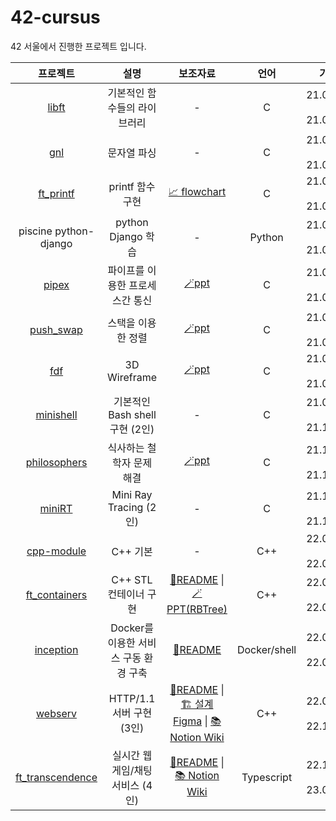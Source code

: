 # 42-cursus

42 서울에서 진행한 프로젝트 입니다.

| 프로젝트 | 설명 | 보조자료 | 언어 | 기간 |
|:---:|:---:|:---:|:---:|:---:|
| [libft](https://github.com/yongjulejule/42-cursus/tree/master/libft) | 기본적인 함수들의 라이브러리 | -  | C | 21.05.03 ~ 21.05.10 |
| [gnl](https://github.com/yongjulejule/42-cursus/tree/master/gnl) | 문자열 파싱  | - | C | 21.05.10 ~ 21.05.18 |
| [ft_printf](https://github.com/yongjulejule/42-cursus/tree/master/ft_printf) | printf 함수 구현 | [📈 flowchart](https://viewer.diagrams.net/index.html?edit=_blank&layers=1&nav=1&title=printf.drawio#Uhttps%3A%2F%2Fdrive.google.com%2Fuc%3Fid%3D1hPg7wEddFeO7dTr-Jf-GxvueEKHno9JR%26export%3Ddownload) | C | 21.05.18 ~ 21.06.24 |
| piscine python-django | python Django 학습 | - | Python | 21.05.24 ~ 21.06.08 |
| [pipex](https://github.com/yongjulejule/42-cursus/tree/master/pipex) | 파이프를 이용한 프로세스간 통신 | [🪄ppt](https://github.com/yongjulejule/42-cursus/tree/master/pipex) | C | 21.07.05 ~ 21.09.03 |
| [push_swap](https://github.com/yongjulejule/42-cursus/tree/master/push_swap) | 스택을 이용한 정렬 | [🪄ppt](https://github.com/yongjulejule/42-cursus/tree/master/push_swap) | C | 21.07.24 ~ 21.08.29 |
| [fdf](https://github.com/yongjulejule/42-cursus/tree/master/fdf) | 3D Wireframe | [🪄ppt](https://github.com/yongjulejule/42-cursus/tree/master/fdf) | C | 21.08.03 ~ 21.09.08 | 
| [minishell](https://github.com/brilliantshell/minishell/tree/main) | 기본적인 Bash shell 구현 (2인) | - | C | 21.09.08 ~ 21.10.21 |
| [philosophers](https://github.com/yongjulejule/Philosophers/tree/master) | 식사하는 철학자 문제 해결 | [🪄ppt](https://github.com/yongjulejule/Philosophers/tree/master) | C | 21.10.11 ~ 21.11.27 |
| [miniRT](https://github.com/brilliantshell/miniRT/tree/main) | Mini Ray Tracing (2인) | - | C | 21.11.23 ~ 21.12.28 |
| [cpp-module](https://github.com/yongjulejule/cpp-module/tree/main) | C++ 기본  | - | C++ | 22.02.13 ~ 22.03.03 |
| [ft_containers](https://github.com/yongjulejule/ft_containers/tree/main) | C++ STL 컨테이너 구현 | [📝README](https://github.com/yongjulejule/ft_containers/tree/main) \| [🪄PPT(RBTree)](https://github.com/yongjulejule/ft_containers/blob/main/asset/rb-tree.pdf) | C++ | 22.03.27 ~ 22.04.26 |
| [inception](https://github.com/yongjulejule/inception/tree/main) | Docker를 이용한 서비스 구동 환경 구축 | [📝README](https://github.com/yongjulejule/inception/tree/main) | Docker/shell | 22.04.27 ~ 22.06.16 |
| [webserv](https://github.com/brilliantshell/webserv) | HTTP/1.1 서버 구현 (3인) | [📝README](https://github.com/brilliantshell/webserv) \| [🏗️ 설계 Figma](https://www.figma.com/file/thjTrbquiaNrRcd7eCBLrp/BrilliantServer-%EA%B0%9D%EC%B2%B4-%EA%B4%80%EA%B3%84%EB%8F%84?node-id=0%3A1&t=vhAD9UNdbaZ3mlCC-1) \| [📚Notion Wiki](https://teal-grill-819.notion.site/webserv-89319bf6bd954b01af85c12ef9e4e9ff)  | C++ | 22.09.02 ~ 22.11.09 |
| [ft_transcendence](https://github.com/brilliantshell/ft_transcendence) | 실시간 웹 게임/채팅 서비스 (4인) | [📝README](https://github.com/brilliantshell/ft_transcendence) \| [📚 Notion Wiki](https://teal-grill-819.notion.site/ft_transcendence-ea328e156caa41a9b2c0ba766d4784c8) | Typescript | 22.12.08 ~ 23.03.17 |

